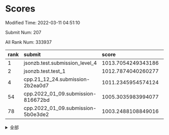 # Scores

Modified Time: 2022-03-11 04:51:10

Submit Num: 207

All Rank Num: 333937

| rank |               submit               |       score        |       sigma        | pk_num |
| :--- | :--------------------------------- | :----------------- | :----------------- | :----- |
| 1    | jsonzb.test.submission_level_4     | 1013.7054249343186 | 0.7734804732751851 | 6453   |
| 2    | jsonzb.test.test_1                 | 1012.7874040260277 | 0.822001832004313  | 6450   |
| 4    | cpp.21_12_24.submission-2b2ea0d7   | 1011.2345954574124 | 0.8033134988965654 | 6452   |
| 54   | cpp.2022_01_09.submission-816672bd | 1005.3035983994077 | 0.7185202588716469 | 6455   |
| 78   | cpp.2022_01_09.submission-5b0e3de2 | 1003.2488108849016 | 0.7050036996539811 | 6454   |


<details>
<summary>全部</summary>

| rank |                 submit                 |       score        |       sigma        | pk_num |
| :--- | :------------------------------------- | :----------------- | :----------------- | :----- |
| 1    | jsonzb.test.submission_level_4         | 1013.7054249343186 | 0.7734804732751851 | 6453   |
| 2    | jsonzb.test.test_1                     | 1012.7874040260277 | 0.822001832004313  | 6450   |
| 3    | gobigger.level_3.submission_level_3_45 | 1011.7918519343672 | 0.7883423551944729 | 6452   |
| 4    | cpp.21_12_24.submission-2b2ea0d7       | 1011.2345954574124 | 0.8033134988965654 | 6452   |
| 5    | gobigger.level_3.submission_level_3_44 | 1011.0847689987836 | 0.7759265837942029 | 6455   |
| 6    | gobigger.level_3.submission_level_3_14 | 1010.9519504936995 | 0.7714475503835864 | 6452   |
| 7    | gobigger.level_3.submission_level_3_23 | 1010.9497707235813 | 0.77857986387328   | 6455   |
| 8    | gobigger.level_3.submission_level_3_11 | 1010.8353063839781 | 0.7680258076319016 | 6456   |
| 9    | gobigger.level_3.submission_level_3_42 | 1010.7661786500879 | 0.7697545392011744 | 6450   |
| 10   | gobigger.level_3.submission_level_3_43 | 1010.7529135779744 | 0.7569697526321753 | 6457   |
| 11   | gobigger.level_3.submission_level_3_30 | 1010.7212251846316 | 0.755771736248431  | 6454   |
| 12   | gobigger.level_3.submission_level_3_17 | 1010.682936796161  | 0.7834429692070211 | 6452   |
| 13   | gobigger.level_3.submission_level_3_19 | 1010.6534267079076 | 0.7736350617963414 | 6453   |
| 14   | gobigger.level_3.submission_level_3_5  | 1010.5826386511063 | 0.7608120520149474 | 6450   |
| 15   | gobigger.level_3.submission_level_3_41 | 1010.5793847312997 | 0.7699037509391288 | 6456   |
| 16   | gobigger.level_3.submission_level_3_13 | 1010.5682336413864 | 0.7671404536154814 | 6453   |
| 17   | gobigger.level_3.submission_level_3_36 | 1010.5267672068446 | 0.7654867698157607 | 6454   |
| 18   | gobigger.level_3.submission_level_3_25 | 1010.5124837571898 | 0.7766811244936794 | 6447   |
| 19   | gobigger.level_3.submission_level_3_28 | 1010.4863284744675 | 0.7441803350082863 | 6450   |
| 20   | gobigger.level_3.submission_level_3_49 | 1010.4239846289571 | 0.7474403226387709 | 6450   |
| 21   | gobigger.level_3.submission_level_3_22 | 1010.3975899984646 | 0.748740718370119  | 6450   |
| 22   | gobigger.level_3.submission_level_3_33 | 1010.3947196113139 | 0.7594313841051019 | 6451   |
| 23   | gobigger.level_3.submission_level_3_6  | 1010.3518078291904 | 0.7565456059706761 | 6451   |
| 24   | gobigger.level_3.submission_level_3_37 | 1010.3335901206647 | 0.7818667211497762 | 6453   |
| 25   | gobigger.level_3.submission_level_3_20 | 1010.2610167011879 | 0.7548690652604461 | 6455   |
| 26   | gobigger.level_3.submission_level_3_46 | 1010.2448114106725 | 0.7513838407141713 | 6457   |
| 27   | gobigger.level_3.submission_level_3_39 | 1010.188143152882  | 0.7863193283186566 | 6454   |
| 28   | gobigger.level_3.submission_level_3_24 | 1010.138725193251  | 0.7728008724464404 | 6452   |
| 29   | gobigger.level_3.submission_level_3_29 | 1010.0646188694451 | 0.7495195631679878 | 6455   |
| 30   | gobigger.level_3.submission_level_3_35 | 1010.0567963042415 | 0.7514932152175916 | 6445   |
| 31   | gobigger.level_3.submission_level_3_40 | 1010.055312535267  | 0.7410139115043216 | 6451   |
| 32   | gobigger.level_3.submission_level_3_7  | 1009.9634681852306 | 0.7470523896769413 | 6453   |
| 33   | gobigger.level_3.submission_level_3_10 | 1009.8980485469868 | 0.7454502384637189 | 6456   |
| 34   | gobigger.level_3.submission_level_3_4  | 1009.8778708803625 | 0.7524331015043255 | 6450   |
| 35   | gobigger.level_3.submission_level_3_27 | 1009.8431768649803 | 0.7643149613060939 | 6453   |
| 36   | gobigger.level_3.submission_level_3_48 | 1009.7896461474722 | 0.7626050091926092 | 6452   |
| 37   | gobigger.level_3.submission_level_3_0  | 1009.7635626219693 | 0.7600956681209081 | 6452   |
| 38   | gobigger.level_3.submission_level_3_12 | 1009.7290347875266 | 0.7397382150746656 | 6446   |
| 39   | gobigger.level_3.submission_level_3_38 | 1009.7279211468901 | 0.7385549406652525 | 6460   |
| 40   | gobigger.level_3.submission_level_3_18 | 1009.6786568325664 | 0.7525785308439332 | 6450   |
| 41   | gobigger.level_3.submission_level_3_16 | 1009.6438722330643 | 0.7465450204751712 | 6451   |
| 42   | gobigger.level_3.submission_level_3_21 | 1009.5120756980803 | 0.7769861910246574 | 6449   |
| 43   | gobigger.level_3.submission_level_3_32 | 1009.4319843215168 | 0.7597658318775484 | 6457   |
| 44   | gobigger.level_3.submission_level_3_1  | 1009.429037647148  | 0.7541585053706388 | 6453   |
| 45   | gobigger.level_3.submission_level_3_34 | 1009.3380371290328 | 0.7520331727522318 | 6452   |
| 46   | gobigger.level_3.submission_level_3_9  | 1009.2768823679833 | 0.7481702796053338 | 6456   |
| 47   | gobigger.level_3.submission_level_3_8  | 1009.1186118156684 | 0.7419871648995366 | 6452   |
| 48   | gobigger.level_3.submission_level_3_47 | 1009.1033258116495 | 0.730391895477619  | 6461   |
| 49   | gobigger.level_3.submission_level_3_3  | 1008.9412200104193 | 0.7405008503559986 | 6457   |
| 50   | gobigger.level_3.submission_level_3_2  | 1008.9391849718579 | 0.7464949771744367 | 6457   |
| 51   | gobigger.level_3.submission_level_3_31 | 1008.5701541513728 | 0.7502963014043436 | 6452   |
| 52   | gobigger.level_3.submission_level_3_26 | 1008.4372318751782 | 0.7449983127130024 | 6449   |
| 53   | gobigger.level_3.submission_level_3_15 | 1007.6366450240388 | 0.7278254318164128 | 6454   |
| 54   | cpp.2022_01_09.submission-816672bd     | 1005.3035983994077 | 0.7185202588716469 | 6455   |
| 55   | gobigger.level_1.submission_level_1_34 | 1005.1196007976966 | 0.715763675124252  | 6454   |
| 56   | gobigger.level_1.submission_level_1_29 | 1004.8578971668227 | 0.7277362343064389 | 6453   |
| 57   | gobigger.level_1.submission_level_1_15 | 1004.8168947428985 | 0.7328577297869221 | 6453   |
| 58   | gobigger.level_1.submission_level_1_35 | 1004.6172893861941 | 0.7381134019751179 | 6455   |
| 59   | gobigger.level_1.submission_level_1_32 | 1004.5277800059888 | 0.7286332090747245 | 6450   |
| 60   | gobigger.level_1.submission_level_1_2  | 1004.4849165051759 | 0.7177463578573703 | 6452   |
| 61   | gobigger.level_1.submission_level_1_19 | 1004.4285717466444 | 0.7149458135934414 | 6456   |
| 62   | gobigger.level_1.submission_level_1_26 | 1004.370503912024  | 0.7142453417148873 | 6451   |
| 63   | gobigger.level_1.submission_level_1_1  | 1004.3677783476244 | 0.7161538150129909 | 6455   |
| 64   | gobigger.level_1.submission_level_1_46 | 1004.360327512512  | 0.7171492522652837 | 6455   |
| 65   | gobigger.level_1.submission_level_1_42 | 1004.3170671719033 | 0.7344518881878431 | 6454   |
| 66   | gobigger.level_1.submission_level_1_17 | 1004.285066381604  | 0.7286434870665204 | 6452   |
| 67   | gobigger.level_1.submission_level_1_21 | 1004.2098754222325 | 0.7071325953693416 | 6449   |
| 68   | gobigger.level_1.submission_level_1_11 | 1004.1744711428923 | 0.7194899271564921 | 6451   |
| 69   | gobigger.level_1.submission_level_1_44 | 1004.1023445816903 | 0.7158645230279084 | 6453   |
| 70   | gobigger.level_1.submission_level_1_30 | 1004.0721247118661 | 0.7223194957470797 | 6456   |
| 71   | gobigger.level_1.submission_level_1_45 | 1004.0706354367892 | 0.7257685350743938 | 6447   |
| 72   | gobigger.level_1.submission_level_1_22 | 1003.966977402656  | 0.7296365985509905 | 6453   |
| 73   | gobigger.level_1.submission_level_1_7  | 1003.9621603860209 | 0.7140212698030192 | 6456   |
| 74   | gobigger.level_1.submission_level_1_3  | 1003.6477672987656 | 0.7135652188869971 | 6450   |
| 75   | gobigger.level_1.submission_level_1_9  | 1003.6079782059666 | 0.7171544894767512 | 6449   |
| 76   | gobigger.level_1.submission_level_1_43 | 1003.3974575455908 | 0.7114358577121367 | 6451   |
| 77   | gobigger.level_1.submission_level_1_33 | 1003.2867902477367 | 0.7174146653193959 | 6450   |
| 78   | cpp.2022_01_09.submission-5b0e3de2     | 1003.2488108849016 | 0.7050036996539811 | 6454   |
| 79   | gobigger.level_1.submission_level_1_8  | 1003.2092462584998 | 0.7178281983367059 | 6454   |
| 80   | gobigger.level_1.submission_level_1_6  | 1003.1947393834002 | 0.7178486233326732 | 6456   |
| 81   | gobigger.level_1.submission_level_1_23 | 1003.1770903538428 | 0.7086192207633385 | 6449   |
| 82   | gobigger.level_1.submission_level_1_12 | 1003.1423675190875 | 0.7122696309775792 | 6454   |
| 83   | gobigger.level_1.submission_level_1_25 | 1003.1299899642165 | 0.7089513671489366 | 6454   |
| 84   | gobigger.level_1.submission_level_1_4  | 1003.0949214305253 | 0.7150371452855556 | 6459   |
| 85   | gobigger.level_1.submission_level_1_37 | 1003.0858938377738 | 0.7205768943004018 | 6451   |
| 86   | gobigger.level_1.submission_level_1_10 | 1003.0543396774239 | 0.7171839392876774 | 6449   |
| 87   | gobigger.level_1.submission_level_1_39 | 1003.0527560292645 | 0.7130774707128228 | 6456   |
| 88   | gobigger.level_1.submission_level_1_31 | 1003.0498819791304 | 0.7184856496860462 | 6455   |
| 89   | gobigger.level_1.submission_level_1_49 | 1003.0456501452146 | 0.7030174679627417 | 6457   |
| 90   | gobigger.level_1.submission_level_1_18 | 1003.015811039665  | 0.718004189299661  | 6454   |
| 91   | gobigger.level_1.submission_level_1_41 | 1002.991049141742  | 0.7145555258524717 | 6448   |
| 92   | gobigger.level_1.submission_level_1_16 | 1002.9532077667584 | 0.7242991467069901 | 6454   |
| 93   | gobigger.level_1.submission_level_1_38 | 1002.8611763861898 | 0.7237903707910219 | 6453   |
| 94   | gobigger.level_1.submission_level_1_24 | 1002.8427235579752 | 0.7227860157146628 | 6455   |
| 95   | gobigger.level_1.submission_level_1_48 | 1002.7944969438639 | 0.7150802316118666 | 6454   |
| 96   | gobigger.level_1.submission_level_1_27 | 1002.7115796578122 | 0.7282549791667116 | 6451   |
| 97   | gobigger.level_1.submission_level_1_13 | 1002.7057994159064 | 0.7073548554377184 | 6451   |
| 98   | gobigger.level_1.submission_level_1_5  | 1002.6307094431605 | 0.7174463536015606 | 6455   |
| 99   | gobigger.level_1.submission_level_1_40 | 1002.5912794572447 | 0.7188651319123829 | 6455   |
| 100  | gobigger.level_1.submission_level_1_36 | 1002.4890325513846 | 0.7234159298880816 | 6453   |
| 101  | gobigger.level_1.submission_level_1_28 | 1002.3749190324387 | 0.7130957672288217 | 6455   |
| 102  | gobigger.level_1.submission_level_1_14 | 1002.3569622348441 | 0.7117933305907929 | 6455   |
| 103  | gobigger.level_1.submission_level_1_0  | 1001.9472496459193 | 0.7177530064205659 | 6452   |
| 104  | gobigger.level_1.submission_level_1_20 | 1001.8688230990994 | 0.7141188626754772 | 6452   |
| 105  | gobigger.level_1.submission_level_1_47 | 1001.4920654225907 | 0.7191882381822661 | 6450   |
| 106  | gobigger.random.submission_random_11   | 997.4839654815314  | 0.7187553350867333 | 6453   |
| 107  | gobigger.random.submission_random_49   | 997.4527951088415  | 0.7066212392441681 | 6450   |
| 108  | gobigger.random.submission_random_29   | 997.3774791281937  | 0.6916678805942029 | 6454   |
| 109  | gobigger.random.submission_random_31   | 997.0251644852714  | 0.7050487777441836 | 6449   |
| 110  | gobigger.random.submission_random_30   | 996.9249150193997  | 0.7123030582912859 | 6456   |
| 111  | gobigger.random.submission_random_19   | 996.8915863937685  | 0.7071699149963531 | 6455   |
| 112  | gobigger.random.submission_random_23   | 996.733834162821   | 0.7271080706996865 | 6454   |
| 113  | gobigger.random.submission_random_2    | 996.5798729773951  | 0.7180273623225734 | 6451   |
| 114  | gobigger.random.submission_random_24   | 996.5767701694654  | 0.7163650641178323 | 6451   |
| 115  | gobigger.random.submission_random_22   | 996.56087459749    | 0.7112818166219286 | 6449   |
| 116  | gobigger.random.submission_random_33   | 996.535378135101   | 0.7157946858787483 | 6460   |
| 117  | gobigger.random.submission_random_41   | 996.50709389865    | 0.7114565463286785 | 6452   |
| 118  | gobigger.random.submission_random_46   | 996.4676572681752  | 0.7015279236932966 | 6451   |
| 119  | gobigger.random.submission_random_34   | 996.4374339358194  | 0.6986464954104346 | 6452   |
| 120  | gobigger.random.submission_random_12   | 996.3972669101598  | 0.7123104811665056 | 6455   |
| 121  | gobigger.random.submission_random_5    | 996.3329437809211  | 0.7045513871830649 | 6449   |
| 122  | gobigger.random.submission_random_26   | 996.2939188676918  | 0.7206520328402036 | 6452   |
| 123  | gobigger.random.submission_random_16   | 996.2028236714505  | 0.7127481228432067 | 6454   |
| 124  | gobigger.random.submission_random_15   | 996.1284311309889  | 0.7095179882036974 | 6455   |
| 125  | gobigger.random.submission_random_14   | 996.093650716714   | 0.7229072814001123 | 6454   |
| 126  | gobigger.random.submission_random_38   | 995.9581763055711  | 0.7272653453248374 | 6457   |
| 127  | gobigger.random.submission_random_43   | 995.9371809114938  | 0.7018814884909389 | 6456   |
| 128  | gobigger.random.submission_random_35   | 995.9366447519574  | 0.7152475188141346 | 6456   |
| 129  | gobigger.random.submission_random_6    | 995.9179296430668  | 0.720328701425746  | 6455   |
| 130  | gobigger.random.submission_random_20   | 995.9047540694136  | 0.7034207956924957 | 6457   |
| 131  | gobigger.random.submission_random_47   | 995.9001361783675  | 0.7149842763213639 | 6456   |
| 132  | gobigger.random.submission_random_13   | 995.8982874821776  | 0.703326594038922  | 6448   |
| 133  | gobigger.random.submission_random_42   | 995.8964487549877  | 0.7074135539378974 | 6457   |
| 134  | gobigger.random.submission_random_48   | 995.8930754436225  | 0.7074976031079234 | 6453   |
| 135  | gobigger.random.submission_random_21   | 995.8789247719124  | 0.7217722067565556 | 6453   |
| 136  | gobigger.random.submission_random_39   | 995.8478328947458  | 0.7245647200347485 | 6450   |
| 137  | gobigger.random.submission_random_40   | 995.8153751917822  | 0.7149428402925971 | 6452   |
| 138  | gobigger.random.submission_random_36   | 995.7835220786363  | 0.7243437342791642 | 6457   |
| 139  | gobigger.random.submission_random_45   | 995.7473813070857  | 0.7218006989714938 | 6451   |
| 140  | gobigger.random.submission_random_10   | 995.7274704361679  | 0.7142962901867861 | 6452   |
| 141  | gobigger.random.submission_random_28   | 995.7181885947559  | 0.7119174498145246 | 6453   |
| 142  | gobigger.random.submission_random_3    | 995.7063178650052  | 0.70416713482746   | 6455   |
| 143  | gobigger.random.submission_random_8    | 995.7015172292431  | 0.6978516456052609 | 6453   |
| 144  | gobigger.random.submission_random_27   | 995.6166343635599  | 0.7278443864611306 | 6449   |
| 145  | gobigger.random.submission_random_25   | 995.5386466962564  | 0.7235956833379312 | 6455   |
| 146  | gobigger.random.submission_random_9    | 995.5330643969893  | 0.7136390484578647 | 6452   |
| 147  | gobigger.random.submission_random_37   | 995.4269397231392  | 0.7164939458467867 | 6450   |
| 148  | gobigger.random.submission_random_0    | 995.3963256608262  | 0.711722579722048  | 6453   |
| 149  | gobigger.random.submission_random_1    | 995.373035742288   | 0.7130873828194139 | 6454   |
| 150  | gobigger.random.submission_random_4    | 995.2673893631286  | 0.7114582339286124 | 6456   |
| 151  | gobigger.random.submission_random_17   | 995.242252398899   | 0.712881912286606  | 6453   |
| 152  | gobigger.random.submission_random_7    | 995.1054141346584  | 0.717743870501489  | 6452   |
| 153  | gobigger.random.submission_random_18   | 995.010984388953   | 0.7179477495846827 | 6451   |
| 154  | gobigger.random.submission_random_44   | 994.9452858289409  | 0.7090167792343574 | 6454   |
| 155  | gobigger.random.submission_random_32   | 994.8398347134647  | 0.7225714780101282 | 6449   |
| 156  | gobigger.level_2.submission_level_2_48 | 994.1774873627037  | 0.7404904411616731 | 6451   |
| 157  | gobigger.level_2.submission_level_2_33 | 993.8452426916666  | 0.7311895832758311 | 6456   |
| 158  | gobigger.level_2.submission_level_2_19 | 993.7982352311253  | 0.7430916226655101 | 6451   |
| 159  | gobigger.level_2.submission_level_2_36 | 993.2237638883485  | 0.7503725541056712 | 6454   |
| 160  | gobigger.level_2.submission_level_2_20 | 993.0662523146123  | 0.7369384437074699 | 6451   |
| 161  | gobigger.level_2.submission_level_2_30 | 993.060986369189   | 0.7485510994934247 | 6445   |
| 162  | gobigger.level_2.submission_level_2_34 | 993.0342749356909  | 0.7416725321167437 | 6459   |
| 163  | gobigger.level_2.submission_level_2_38 | 992.9545675583684  | 0.753831307068866  | 6450   |
| 164  | gobigger.level_2.submission_level_2_39 | 992.9329840082595  | 0.7473171032645991 | 6451   |
| 165  | gobigger.level_2.submission_level_2_18 | 992.7193372327878  | 0.7312761166320979 | 6454   |
| 166  | gobigger.level_2.submission_level_2_6  | 992.5728212199058  | 0.7517954486466305 | 6456   |
| 167  | gobigger.level_2.submission_level_2_8  | 992.5689627803451  | 0.7298944774017329 | 6456   |
| 168  | gobigger.level_2.submission_level_2_17 | 992.5237087925977  | 0.7577822454717299 | 6453   |
| 169  | gobigger.level_2.submission_level_2_4  | 992.5141981685723  | 0.7532847070800388 | 6459   |
| 170  | gobigger.level_2.submission_level_2_21 | 992.5050820612471  | 0.7548936254653416 | 6452   |
| 171  | gobigger.level_2.submission_level_2_5  | 992.3743697003908  | 0.7622594923046475 | 6450   |
| 172  | gobigger.level_2.submission_level_2_9  | 992.3432401864656  | 0.7353114493131149 | 6457   |
| 173  | gobigger.level_2.submission_level_2_23 | 992.2279376835216  | 0.7610843408174671 | 6448   |
| 174  | gobigger.level_2.submission_level_2_11 | 992.1440720782841  | 0.7451131924994439 | 6450   |
| 175  | gobigger.level_2.submission_level_2_15 | 992.107903277086   | 0.7487320303317665 | 6449   |
| 176  | gobigger.level_2.submission_level_2_45 | 992.0957273603179  | 0.7472679746650205 | 6458   |
| 177  | gobigger.level_2.submission_level_2_31 | 992.0208235236246  | 0.7488752664841429 | 6457   |
| 178  | gobigger.level_2.submission_level_2_41 | 992.0198479136491  | 0.7476768003944818 | 6450   |
| 179  | gobigger.level_2.submission_level_2_3  | 991.9468222752691  | 0.7463622477623728 | 6449   |
| 180  | gobigger.level_2.submission_level_2_28 | 991.8809346233523  | 0.7533237620868335 | 6452   |
| 181  | gobigger.level_2.submission_level_2_47 | 991.8295292738184  | 0.7337946352980577 | 6456   |
| 182  | gobigger.level_2.submission_level_2_49 | 991.8166637295068  | 0.7514518122147114 | 6451   |
| 183  | gobigger.level_2.submission_level_2_25 | 991.7870654616411  | 0.745923514204019  | 6450   |
| 184  | gobigger.level_2.submission_level_2_16 | 991.720601786359   | 0.7558274503339864 | 6450   |
| 185  | gobigger.level_2.submission_level_2_1  | 991.6628874583738  | 0.756090603917954  | 6448   |
| 186  | gobigger.level_2.submission_level_2_10 | 991.6469493221899  | 0.7517755703840923 | 6453   |
| 187  | gobigger.level_2.submission_level_2_42 | 991.5899330170804  | 0.7386896983971883 | 6455   |
| 188  | gobigger.level_2.submission_level_2_14 | 991.5646852266105  | 0.7472566436342778 | 6455   |
| 189  | gobigger.level_2.submission_level_2_35 | 991.5187234468585  | 0.7570271039211066 | 6452   |
| 190  | gobigger.level_2.submission_level_2_7  | 991.3996223072626  | 0.758846941896539  | 6451   |
| 191  | gobigger.level_2.submission_level_2_44 | 991.3022736407125  | 0.7452812962081089 | 6451   |
| 192  | gobigger.level_2.submission_level_2_12 | 991.2971248109279  | 0.7454104318665525 | 6450   |
| 193  | gobigger.level_2.submission_level_2_2  | 991.2113005616118  | 0.7492662801502478 | 6455   |
| 194  | gobigger.level_2.submission_level_2_43 | 991.1733069917802  | 0.7448969936309578 | 6451   |
| 195  | gobigger.level_2.submission_level_2_22 | 990.9844182384417  | 0.7586718731461317 | 6457   |
| 196  | gobigger.level_2.submission_level_2_27 | 990.9838481449164  | 0.7604459627114305 | 6452   |
| 197  | gobigger.level_2.submission_level_2_13 | 990.9797157898737  | 0.7567359022808108 | 6454   |
| 198  | gobigger.level_2.submission_level_2_32 | 990.9424414724048  | 0.7638926890187344 | 6455   |
| 199  | gobigger.level_2.submission_level_2_26 | 990.8085843297619  | 0.7617671721535845 | 6453   |
| 200  | gobigger.level_2.submission_level_2_0  | 990.6762211690086  | 0.7782141293253305 | 6451   |
| 201  | gobigger.level_2.submission_level_2_40 | 990.4684819319083  | 0.7581351646435059 | 6456   |
| 202  | gobigger.level_2.submission_level_2_29 | 990.423833798543   | 0.7666072803220061 | 6453   |
| 203  | gobigger.level_2.submission_level_2_46 | 990.3598318462226  | 0.7492823403772022 | 6451   |
| 204  | gobigger.level_2.submission_level_2_37 | 990.3462016226856  | 0.7598213105086917 | 6454   |
| 205  | gobigger.level_2.submission_level_2_24 | 990.2044235861853  | 0.7577664562615243 | 6455   |
| 206  | gobigger.none.submission_none_0        | 976.8535186517038  | 1.3392944462163048 | 6453   |
| 207  | gobigger.none.submission_none_1        | 976.7970233849869  | 1.3796474292255032 | 6454   |

</details>